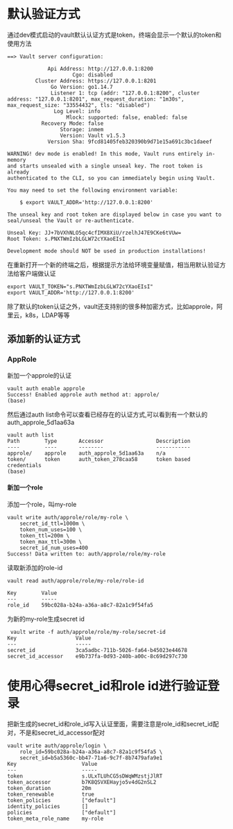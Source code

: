 # 默认验证方式
通过dev模式启动的vault默认认证方式是token，终端会显示一个默认的token和使用方法
```
==> Vault server configuration:

             Api Address: http://127.0.0.1:8200
                     Cgo: disabled
         Cluster Address: https://127.0.0.1:8201
              Go Version: go1.14.7
              Listener 1: tcp (addr: "127.0.0.1:8200", cluster address: "127.0.0.1:8201", max_request_duration: "1m30s", max_request_size: "33554432", tls: "disabled")
               Log Level: info
                   Mlock: supported: false, enabled: false
           Recovery Mode: false
                 Storage: inmem
                 Version: Vault v1.5.3
             Version Sha: 9fcd81405feb320390b9d71e15a691c3bc1daeef

WARNING! dev mode is enabled! In this mode, Vault runs entirely in-memory
and starts unsealed with a single unseal key. The root token is already
authenticated to the CLI, so you can immediately begin using Vault.

You may need to set the following environment variable:

    $ export VAULT_ADDR='http://127.0.0.1:8200'

The unseal key and root token are displayed below in case you want to
seal/unseal the Vault or re-authenticate.

Unseal Key: JJ+7bVXhNLO5qc4cfIMX8XiU/rzelhJ47E9CKe6tVUw=
Root Token: s.PNXTWmIzbLGLW72cYXaoEIsI

Development mode should NOT be used in production installations!
```
在重新打开一个新的终端之后，根据提示方法给环境变量赋值，相当用默认验证方法给客户端做认证
```shell script
export VAULT_TOKEN="s.PNXTWmIzbLGLW72cYXaoEIsI"
export VAULT_ADDR='http://127.0.0.1:8200'
```
除了默认的token认证之外，vault还支持别的很多种加密方式，比如approle，阿里云，k8s，LDAP等等
## 添加新的认证方式
###  AppRole

新加一个approle的认证
```shell script
vault auth enable approle
Success! Enabled approle auth method at: approle/
(base)
```
然后通过auth list命令可以查看已经存在的认证方式,可以看到有一个默认的auth_approle_5d1aa63a
```
vault auth list
Path        Type       Accessor                 Description
----        ----       --------                 -----------
approle/    approle    auth_approle_5d1aa63a    n/a
token/      token      auth_token_278caa58      token based credentials
(base)
```
#### 新加一个role
添加一个role，叫my-role
```shell script
vault write auth/approle/role/my-role \
    secret_id_ttl=1000m \
    token_num_uses=100 \
    token_ttl=200m \
    token_max_ttl=300m \
    secret_id_num_uses=400
Success! Data written to: auth/approle/role/my-role
```
读取新添加的role-id
```shell script
vault read auth/approle/role/my-role/role-id

Key        Value
---        -----
role_id    59bc028a-b24a-a36a-a8c7-82a1c9f54fa5
```
为新的my-role生成secret id
```shell script
 vault write -f auth/approle/role/my-role/secret-id
Key                   Value
---                   -----
secret_id             3ca5adbc-711b-5026-fa64-b45023e44678
secret_id_accessor    e9b737fa-0d93-240b-a00c-8c69d297c730
```

# 使用心得secret_id和role id进行验证登录
把新生成的secret_id和role_id写入认证里面，需要注意是role_id和secret_id配对，不是和secret_id_accessor配对
```shell script
vault write auth/approle/login \
    role_id=59bc028a-b24a-a36a-a8c7-82a1c9f54fa5 \
    secret_id=b5a5360c-bb47-71a6-9c7f-8b7479afa9e1
Key                     Value
---                     -----
token                   s.ULxTLUhCG5sDWqWMzstjJlRT
token_accessor          b7K8QSVXEHayjo5v4dG2nSL2
token_duration          20m
token_renewable         true
token_policies          ["default"]
identity_policies       []
policies                ["default"]
token_meta_role_name    my-role
```
 

